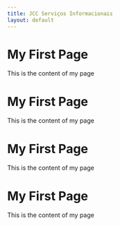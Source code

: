 ```yaml
---
title: JCC Serviços Informacionais
layout: default
---
```

<h1>My First Page</h1>
<section>
  This is the content of my page
</section>

<h1>My First Page</h1>
<section>
  This is the content of my page
</section>

<h1>My First Page</h1>
<section>
  This is the content of my page
</section>

<h1>My First Page</h1>
<section>
  This is the content of my page
</section>
